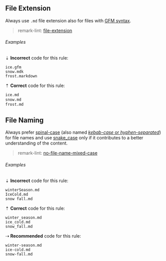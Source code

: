 ## File Extension

Always use `.md` file extension also for files with [GFM syntax][gfm].

> remark-lint: [file-extension][remark-lint-file-extension]

###### Examples

⇣ **Incorrect** code for this rule:

```raw
ice.gfm
snow.mdk
frost.markdown
````

⇡ **Correct** code for this rule:

```markdown
ice.md
snow.md
frost.md
````

## File Naming

Always prefer [spinal-case][wikipedia-letter_case-special_styles] (also named [*kebab-case* or *hyphen-separated*][stackoverflow-11273282]) for file names and use [snake_case][wikipedia-snake_case] only if it contributes to a better understanding of the content.

> remark-lint: [no-file-name-mixed-case][remark-lint-no-file-name-mixed-case]

###### Examples

⇣ **Incorrect** code for this rule:

```raw
winterSeason.md
IceCold.md
snow fall.md
````

⇡ **Correct** code for this rule:

```raw
winter_season.md
ice_cold.md
snow_fall.md
````

⇢ **Recommended** code for this rule:

```raw
winter-season.md
ice-cold.md
snow-fall.md
````

[gfm]: https://github.github.com/gfm
[remark-lint-file-extension]: https://github.com/remarkjs/remark-lint/tree/main/packages/remark-lint-file-extension
[remark-lint-no-file-name-mixed-case]: https://github.com/remarkjs/remark-lint/tree/main/packages/remark-lint-no-file-name-mixed-case
[stackoverflow-11273282]: https://stackoverflow.com/questions/11273282/whats-the-name-for-hyphen-separated-case/12273101
[wikipedia-letter_case-special_styles]: https://en.wikipedia.org/wiki/Letter_case#Special_case_styles
[wikipedia-snake_case]: https://en.wikipedia.org/wiki/Snake_case
